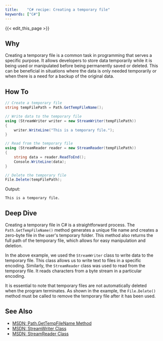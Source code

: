 ```yaml
---
title:    "C# recipe: Creating a temporary file"
keywords: ["C#"]
---
```


{{< edit_this_page >}}

## Why
Creating a temporary file is a common task in programming that serves a specific purpose. It allows developers to store data temporarily while it is being used or manipulated before being permanently saved or deleted. This can be beneficial in situations where the data is only needed temporarily or when there is a need for a backup of the original data.

## How To
```C#
// Create a temporary file
string tempFilePath = Path.GetTempFileName();

// Write data to the temporary file
using (StreamWriter writer = new StreamWriter(tempFilePath))
{
    writer.WriteLine("This is a temporary file.");
}

// Read from the temporary file
using (StreamReader reader = new StreamReader(tempFilePath))
{
    string data = reader.ReadToEnd();
    Console.WriteLine(data);
}

// Delete the temporary file
File.Delete(tempFilePath);
```

Output:
```
This is a temporary file.
```

## Deep Dive
Creating a temporary file in C# is a straightforward process. The `Path.GetTempFileName()` method generates a unique file name and creates a zero-byte file in the user's temporary folder. This method also returns the full path of the temporary file, which allows for easy manipulation and deletion.

In the above example, we used the `StreamWriter` class to write data to the temporary file. This class allows us to write text to files in a specific encoding. Similarly, the `StreamReader` class was used to read from the temporary file. It reads characters from a byte stream in a particular encoding.

It is essential to note that temporary files are not automatically deleted when the program terminates. As shown in the example, the `File.Delete()` method must be called to remove the temporary file after it has been used.

## See Also
- [MSDN: Path.GetTempFileName Method](https://docs.microsoft.com/en-us/dotnet/api/system.io.path.gettempfilename)
- [MSDN: StreamWriter Class](https://docs.microsoft.com/en-us/dotnet/api/system.io.streamwriter)
- [MSDN: StreamReader Class](https://docs.microsoft.com/en-us/dotnet/api/system.io.streamreader)
